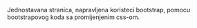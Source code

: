 Jednostavana stranica, napravljena koristeci bootstrap, pomocu bootstrapovog koda sa promijenjenim css-om.
